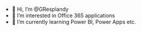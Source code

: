 - 👋 Hi, I’m @GResplandy
- 👀 I’m interested in Office 365 applications
- 🌱 I’m currently learning Power BI, Power Apps etc.


<!---
GResplandy/GResplandy is a ✨ special ✨ repository because its `README.md` (this file) appears on your GitHub profile.
You can click the Preview link to take a look at your changes.
--->

